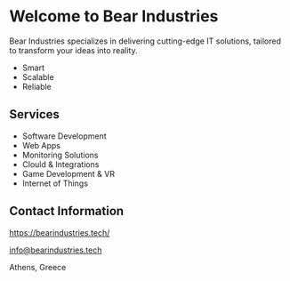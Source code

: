 # Welcome to Bear Industries

Bear Industries specializes in delivering cutting-edge IT solutions, tailored to transform your ideas into reality.

- Smart
- Scalable
- Reliable

## Services

- Software Development
- Web Apps
- Monitoring Solutions
- Clould & Integrations
- Game Development & VR
- Internet of Things

## Contact Information

https://bearindustries.tech/

info@bearindustries.tech

Athens, Greece
